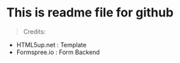 # This is readme file for github

> Credits:
- HTML5up.net : Template
- Formspree.io : Form Backend
